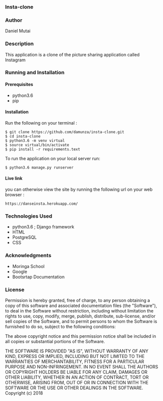 ### Insta-clone

### Author
Daniel Mutai

### Description

This application is a clone of the picture sharing application called Instagram

### Running and Installation

#### Prerequisites

- python3.6
- pip

#### Installation
Run the following on your terminal :
```
$ git clone https://github.com/damunza/insta-clone.git
$ cd insta-clone
$ python3.6 -m venv virtual
$ source virtual/bin/activate
$ pip install -r requirements.text
```
To run the application on your local server run:
```
$ python3.6 manage.py runserver
```

#### Live link
 you can otherwise view the site by running the following url on your web browser :
```
https://danseinsta.herokuapp.com/
```

### Technologies Used

- python3.6 ; Django framework
- HTML
- PostgreSQL
- CSS

### Acknowledgments

- Moringa School
- Google
- Bootsrtap Documentation

### License

Permission is hereby granted, free of charge, to any person obtaining a copy of this software and associated documentation files (the "Software"), to deal in the Software without restriction, including without limitation the rights to use, copy, modify, merge, publish, distribute, sub-license, and/or sell copies of the Software, and to permit persons to whom the Software is furnished to do so, subject to the following conditions:

The above copyright notice and this permission notice shall be included in all copies or substantial portions of the Software.

THE SOFTWARE IS PROVIDED "AS IS", WITHOUT WARRANTY OF ANY KIND, EXPRESS OR IMPLIED, INCLUDING BUT NOT LIMITED TO THE WARRANTIES OF MERCHANTABILITY, FITNESS FOR A PARTICULAR PURPOSE AND NON-INFRINGEMENT. IN NO EVENT SHALL THE AUTHORS OR COPYRIGHT HOLDERS BE LIABLE FOR ANY CLAIM, DAMAGES OR OTHER LIABILITY, WHETHER IN AN ACTION OF CONTRACT, TORT OR OTHERWISE, ARISING FROM, OUT OF OR IN CONNECTION WITH THE SOFTWARE OR THE USE OR OTHER DEALINGS IN THE SOFTWARE. Copyright (c) 2018
